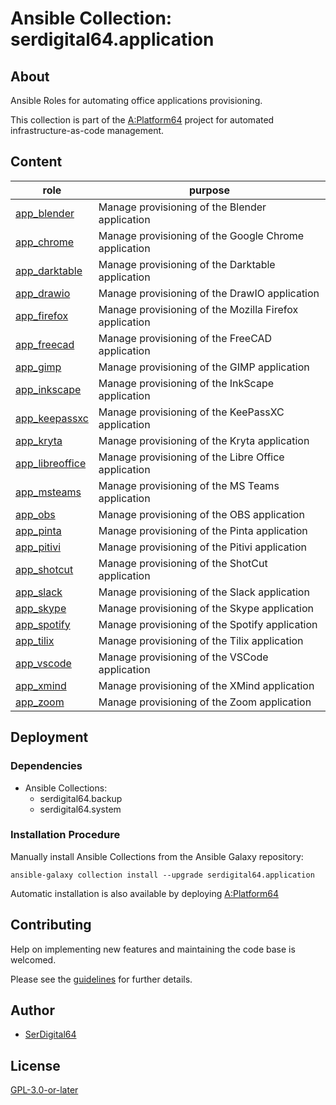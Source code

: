 # Ansible Collection: serdigital64.application

## About

Ansible Roles for automating office applications provisioning.

This collection is part of the [A:Platform64](https://github.com/serdigital64/aplatform64) project for automated infrastructure-as-code management.

## Content

| role                                                                                  | purpose                                                |
| ------------------------------------------------------------------------------------- | ------------------------------------------------------ |
| [app_blender](https://aplatform64.readthedocs.io/en/latest/roles/app_blender)         | Manage provisioning of the Blender application         |
| [app_chrome](https://aplatform64.readthedocs.io/en/latest/roles/app_chrome)           | Manage provisioning of the Google Chrome application   |
| [app_darktable](https://aplatform64.readthedocs.io/en/latest/roles/app_darktable)     | Manage provisioning of the Darktable application       |
| [app_drawio](https://aplatform64.readthedocs.io/en/latest/roles/app_drawio)           | Manage provisioning of the DrawIO application          |
| [app_firefox](https://aplatform64.readthedocs.io/en/latest/roles/app_firefox)         | Manage provisioning of the Mozilla Firefox application |
| [app_freecad](https://aplatform64.readthedocs.io/en/latest/roles/app_freecad)         | Manage provisioning of the FreeCAD application         |
| [app_gimp](https://aplatform64.readthedocs.io/en/latest/roles/app_gimp)               | Manage provisioning of the GIMP application            |
| [app_inkscape](https://aplatform64.readthedocs.io/en/latest/roles/app_inkscape)       | Manage provisioning of the InkScape application        |
| [app_keepassxc](https://aplatform64.readthedocs.io/en/latest/roles/app_keepassxc)     | Manage provisioning of the KeePassXC application       |
| [app_kryta](https://aplatform64.readthedocs.io/en/latest/roles/app_kryta)             | Manage provisioning of the Kryta application           |
| [app_libreoffice](https://aplatform64.readthedocs.io/en/latest/roles/app_libreoffice) | Manage provisioning of the Libre Office application    |
| [app_msteams](https://aplatform64.readthedocs.io/en/latest/roles/app_msteams)         | Manage provisioning of the MS Teams application        |
| [app_obs](https://aplatform64.readthedocs.io/en/latest/roles/app_obs)                 | Manage provisioning of the OBS application             |
| [app_pinta](https://aplatform64.readthedocs.io/en/latest/roles/app_pinta)             | Manage provisioning of the Pinta application           |
| [app_pitivi](https://aplatform64.readthedocs.io/en/latest/roles/app_pitivi)           | Manage provisioning of the Pitivi application          |
| [app_shotcut](https://aplatform64.readthedocs.io/en/latest/roles/app_shotcut)         | Manage provisioning of the ShotCut application         |
| [app_slack](https://aplatform64.readthedocs.io/en/latest/roles/app_slack)             | Manage provisioning of the Slack application           |
| [app_skype](https://aplatform64.readthedocs.io/en/latest/roles/app_skype)             | Manage provisioning of the Skype application           |
| [app_spotify](https://aplatform64.readthedocs.io/en/latest/roles/app_spotify)         | Manage provisioning of the Spotify application         |
| [app_tilix](https://aplatform64.readthedocs.io/en/latest/roles/app_tilix)             | Manage provisioning of the Tilix application           |
| [app_vscode](https://aplatform64.readthedocs.io/en/latest/roles/app_vscode)           | Manage provisioning of the VSCode application          |
| [app_xmind](https://aplatform64.readthedocs.io/en/latest/roles/app_xmind)             | Manage provisioning of the XMind application           |
| [app_zoom](https://aplatform64.readthedocs.io/en/latest/roles/app_zoom)               | Manage provisioning of the Zoom application            |

## Deployment

### Dependencies

- Ansible Collections:
  - serdigital64.backup
  - serdigital64.system

### Installation Procedure

Manually install Ansible Collections from the Ansible Galaxy repository:

```shell
ansible-galaxy collection install --upgrade serdigital64.application
```

Automatic installation is also available by deploying [A:Platform64](https://aplatform64.readthedocs.io/en/latest/#deployment)

## Contributing

Help on implementing new features and maintaining the code base is welcomed.

Please see the [guidelines](https://aplatform64.readthedocs.io/en/latest/contributing/CONTRIBUTING) for further details.

## Author

- [SerDigital64](https://serdigital64.github.io/)

## License

[GPL-3.0-or-later](https://www.gnu.org/licenses/gpl-3.0.txt)
